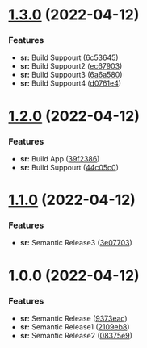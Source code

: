 # [1.3.0](https://github.com/gauravkhurana97/Semantic-Release/compare/v1.2.0...v1.3.0) (2022-04-12)


### Features

* **sr:** Build Suppourt ([6c53645](https://github.com/gauravkhurana97/Semantic-Release/commit/6c5364504a1085eda2ddbddcd60197e52a22f843))
* **sr:** Build Suppourt2 ([ec67903](https://github.com/gauravkhurana97/Semantic-Release/commit/ec67903c654551d1481086482226fe5596a61773))
* **sr:** Build Suppourt3 ([6a6a580](https://github.com/gauravkhurana97/Semantic-Release/commit/6a6a580b1223e6fc036769651c7cc61e41a70cf8))
* **sr:** Build Suppourt4 ([d0761e4](https://github.com/gauravkhurana97/Semantic-Release/commit/d0761e4702ed91e72f590b5320aef502a9c20f8d))

# [1.2.0](https://github.com/gauravkhurana97/Semantic-Release/compare/v1.1.0...v1.2.0) (2022-04-12)


### Features

* **sr:** Build App ([39f2386](https://github.com/gauravkhurana97/Semantic-Release/commit/39f238644a1ebd69d11f3c2d43b37b9f01a16416))
* **sr:** Build Suppourt ([44c05c0](https://github.com/gauravkhurana97/Semantic-Release/commit/44c05c0caf8f10a5b0d92e6af2e0617c63dd5734))

# [1.1.0](https://github.com/gauravkhurana97/Semantic-Release/compare/v1.0.0...v1.1.0) (2022-04-12)


### Features

* **sr:** Semantic Release3 ([3e07703](https://github.com/gauravkhurana97/Semantic-Release/commit/3e07703854c46a0b945ed738995317fbd31cb500))

# 1.0.0 (2022-04-12)


### Features

* **sr:** Semantic Release ([9373eac](https://github.com/gauravkhurana97/Semantic-Release/commit/9373eac0a8af72d3ed2a4b84b6a8a1db90b7d9d6))
* **sr:** Semantic Release1 ([2109eb8](https://github.com/gauravkhurana97/Semantic-Release/commit/2109eb81fe925a59dae2ea5f246471113f69b7f3))
* **sr:** Semantic Release2 ([08375e9](https://github.com/gauravkhurana97/Semantic-Release/commit/08375e99b9e852ae65b60178c8357153453579b7))

